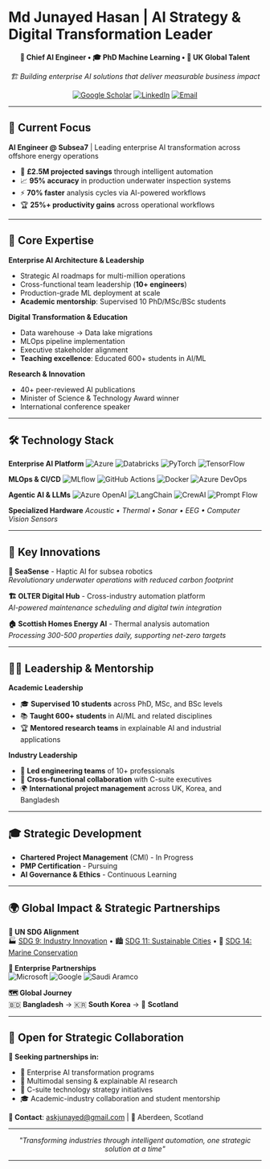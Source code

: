 # Md Junayed Hasan | AI Strategy & Digital Transformation Leader

<div align="center">

**🎯 Chief AI Engineer • 🎓 PhD Machine Learning • 🌟 UK Global Talent**

*🏗️ Building enterprise AI solutions that deliver measurable business impact*

[![Google Scholar](https://img.shields.io/badge/Google%20Scholar-4285F4?style=for-the-badge&logo=google-scholar&logoColor=white)](https://scholar.google.com/citations?user=6dp1PZAAAAAJ&hl=en)
[![LinkedIn](https://img.shields.io/badge/LinkedIn-0077B5?style=for-the-badge&logo=linkedin&logoColor=white)](https://www.linkedin.com/in/mdjunayedhasan/)
[![Email](https://img.shields.io/badge/Email-D14836?style=for-the-badge&logo=gmail&logoColor=white)](mailto:askjunayed@gmail.com)


</div>

---

## 💼 Current Focus

**AI Engineer @ Subsea7** | Leading enterprise AI transformation across offshore energy operations

- 🎯 **£2.5M projected savings** through intelligent automation
- 📈 **95% accuracy** in production underwater inspection systems  
- ⚡ **70% faster** analysis cycles via AI-powered workflows
- 🏆 **25%+ productivity gains** across operational workflows

---

## 🚀 Core Expertise

**Enterprise AI Architecture & Leadership**
- Strategic AI roadmaps for multi-million operations
- Cross-functional team leadership (**10+ engineers**)
- Production-grade ML deployment at scale
- **Academic mentorship**: Supervised 10 PhD/MSc/BSc students

**Digital Transformation & Education**
- Data warehouse → Data lake migrations
- MLOps pipeline implementation  
- Executive stakeholder alignment
- **Teaching excellence**: Educated 600+ students in AI/ML

**Research & Innovation**
- 40+ peer-reviewed AI publications
- Minister of Science & Technology Award winner
- International conference speaker

---

## 🛠️ Technology Stack

**Enterprise AI Platform**
![Azure](https://img.shields.io/badge/Azure-0078D4?style=flat&logo=microsoft-azure&logoColor=white)
![Databricks](https://img.shields.io/badge/Databricks-FF3621?style=flat&logo=databricks&logoColor=white)
![PyTorch](https://img.shields.io/badge/PyTorch-EE4C2C?style=flat&logo=pytorch&logoColor=white)
![TensorFlow](https://img.shields.io/badge/TensorFlow-FF6F00?style=flat&logo=tensorflow&logoColor=white)

**MLOps & CI/CD**
![MLflow](https://img.shields.io/badge/MLflow-0194E2?style=flat&logo=mlflow&logoColor=white)
![GitHub Actions](https://img.shields.io/badge/GitHub%20Actions-2088FF?style=flat&logo=github-actions&logoColor=white)
![Docker](https://img.shields.io/badge/Docker-2496ED?style=flat&logo=docker&logoColor=white)
![Azure DevOps](https://img.shields.io/badge/Azure%20DevOps-0078D7?style=flat&logo=azure-devops&logoColor=white)

**Agentic AI & LLMs**
![Azure OpenAI](https://img.shields.io/badge/Azure%20OpenAI-412991?style=flat&logo=openai&logoColor=white)
![LangChain](https://img.shields.io/badge/LangChain-121212?style=flat&logo=chainlink&logoColor=white)
![CrewAI](https://img.shields.io/badge/CrewAI-FF6B6B?style=flat&logo=ai&logoColor=white)
![Prompt Flow](https://img.shields.io/badge/Azure%20Prompt%20Flow-00BCF2?style=flat&logo=microsoft&logoColor=white)

**Specialized Hardware**
*Acoustic • Thermal • Sonar • EEG • Computer Vision Sensors*

---

## 🌟 Key Innovations

**🌊 SeaSense** - Haptic AI for subsea robotics  
*Revolutionary underwater operations with reduced carbon footprint*

**🏗️ OLTER Digital Hub** - Cross-industry automation platform  
*AI-powered maintenance scheduling and digital twin integration*

**🏠 Scottish Homes Energy AI** - Thermal analysis automation  
*Processing 300-500 properties daily, supporting net-zero targets*

---

## 👨‍🏫 Leadership & Mentorship

**Academic Leadership**
- 🎓 **Supervised 10 students** across PhD, MSc, and BSc levels
- 📚 **Taught 600+ students** in AI/ML and related disciplines
- 🏆 **Mentored research teams** in explainable AI and industrial applications

**Industry Leadership**
- 👥 **Led engineering teams** of 10+ professionals
- 🎯 **Cross-functional collaboration** with C-suite executives
- 🌍 **International project management** across UK, Korea, and Bangladesh

---

## 🎓 Strategic Development

- **Chartered Project Management** (CMI) - In Progress
- **PMP Certification** - Pursuing  
- **AI Governance & Ethics** - Continuous Learning

---

## 🌍 Global Impact & Strategic Partnerships

**🎯 UN SDG Alignment**  
🏭 [SDG 9: Industry Innovation](https://sdgs.un.org/goals/goal9) • 🏙️ [SDG 11: Sustainable Cities](https://sdgs.un.org/goals/goal11) • 🌊 [SDG 14: Marine Conservation](https://sdgs.un.org/goals/goal14)

**🤝 Enterprise Partnerships**  
<img src="https://img.shields.io/badge/Microsoft-0078D4?style=flat&logo=microsoft&logoColor=white" alt="Microsoft"> <img src="https://img.shields.io/badge/Google-4285F4?style=flat&logo=google&logoColor=white" alt="Google"> <img src="https://img.shields.io/badge/Saudi%20Aramco-00843D?style=flat&logo=chevron&logoColor=white" alt="Saudi Aramco">

**🗺️ Global Journey**  
🇧🇩 **Bangladesh** → 🇰🇷 **South Korea** → 🏴󠁧󠁢󠁳󠁣󠁴󠁿 **Scotland**

---

## 🤝 Open for Strategic Collaboration

**🎯 Seeking partnerships in:**
- 🏢 Enterprise AI transformation programs
- 🔬 Multimodal sensing & explainable AI research  
- 💼 C-suite technology strategy initiatives
- 🎓 Academic-industry collaboration and student mentorship

**📍 Contact**: [askjunayed@gmail.com](mailto:askjunayed@gmail.com) | 🏴󠁧󠁢󠁳󠁣󠁴󠁿 Aberdeen, Scotland

---

<div align="center">
<i>"Transforming industries through intelligent automation, one strategic solution at a time"</i>
</div>

---
